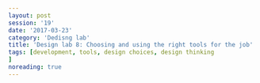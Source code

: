 ```yaml
--- 
layout: post 
session: '19' 
date: '2017-03-23' 
category: 'Dedisng lab' 
title: 'Design lab 8: Choosing and using the right tools for the job' 
tags: [development, tools, design choices, design thinking			] 
noreading: true
--- 
```


<excerpt/>
